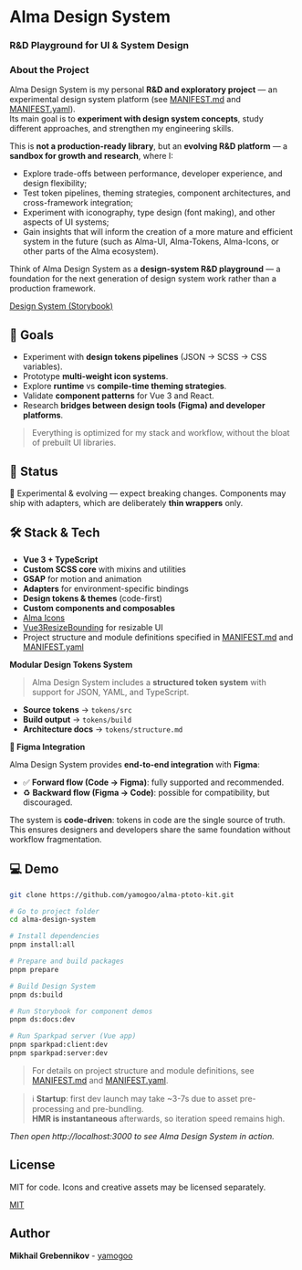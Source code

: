 # Alma Design System

### R&D Playground for UI & System Design

### About the Project

Alma Design System is my personal **R&D and exploratory project** — an experimental design system platform (see [MANIFEST.md](./MANIFEST.md) and [MANIFEST.yaml](./MANIFEST.yaml)).  
Its main goal is to **experiment with design system concepts**, study different approaches, and strengthen my engineering skills.

This is **not a production-ready library**, but an **evolving R&D platform** — a **sandbox for growth and research**, where I:

- Explore trade-offs between performance, developer experience, and design flexibility;
- Test token pipelines, theming strategies, component architectures, and cross-framework integration;
- Experiment with iconography, type design (font making), and other aspects of UI systems;
- Gain insights that will inform the creation of a more mature and efficient system in the future (such as Alma-UI, Alma-Tokens, Alma-Icons, or other parts of the Alma ecosystem).

Think of Alma Design System as a **design-system R&D playground** — a foundation for the next generation of design system work rather than a production framework.

[Design System (Storybook)](https://alma-design-system.netlify.app)

## 🚀 Goals

- Experiment with **design tokens pipelines** (JSON → SCSS → CSS variables).
- Prototype **multi-weight icon systems**.
- Explore **runtime** vs **compile-time theming strategies**.
- Validate **component patterns** for Vue 3 and React.
- Research **bridges between design tools (Figma) and developer platforms**.

> Everything is optimized for my stack and workflow, without the bloat of prebuilt UI libraries.

## 🎯 Status

🚧 Experimental & evolving — expect breaking changes.
Components may ship with adapters, which are deliberately **thin wrappers** only.

## 🛠 Stack & Tech

- **Vue 3 + TypeScript**
- **Custom SCSS core** with mixins and utilities
- **GSAP** for motion and animation
- **Adapters** for environment-specific bindings
- **Design tokens & themes** (code-first)
- **Custom components and composables**
- [Alma Icons](https://almaicons.netlify.app/icons)
- [Vue3ResizeBounding](https://resize-bounding.netlify.app/) for resizable UI
- Project structure and module definitions specified in [MANIFEST.md](./MANIFEST.md) and [MANIFEST.yaml](./MANIFEST.yaml)

**Modular Design Tokens System**

> Alma Design System includes a **structured token system** with support for JSON, YAML, and TypeScript.

- **Source tokens** → `tokens/src`
- **Build output** → `tokens/build`
- **Architecture docs** → `tokens/structure.md`

**🔗 Figma Integration**

Alma Design System provides **end-to-end integration** with **Figma**:

- ✅ **Forward flow (Code → Figma)**: fully supported and recommended.
- ♻️ **Backward flow (Figma → Code)**: possible for compatibility, but discouraged.

The system is **code-driven**: tokens in code are the single source of truth. This ensures designers and developers share the same foundation without workflow fragmentation.

## 💻 Demo

```bash
git clone https://github.com/yamogoo/alma-ptoto-kit.git

# Go to project folder
cd alma-design-system

# Install dependencies
pnpm install:all

# Prepare and build packages
pnpm prepare

# Build Design System
pnpm ds:build

# Run Storybook for component demos
pnpm ds:docs:dev

# Run Sparkpad server (Vue app)
pnpm sparkpad:client:dev
pnpm sparkpad:server:dev
```

> For details on project structure and module definitions, see [MANIFEST.md](./MANIFEST.md) and [MANIFEST.yaml](./packages/design-system/MANIFEST.yaml).

> ℹ️ **Startup**: first dev launch may take ~3-7s due to asset pre-processing and pre-bundling.  
> **HMR is instantaneous** afterwards, so iteration speed remains high.

_Then open http://localhost:3000 to see Alma Design System in action._

## License

MIT for code. Icons and creative assets may be licensed separately.

[MIT](https://github.com/yamogoo/alma-ui/blob/main/LICENSE)

## Author

**Mikhail Grebennikov** - [yamogoo](https://github.com/yamogoo)
